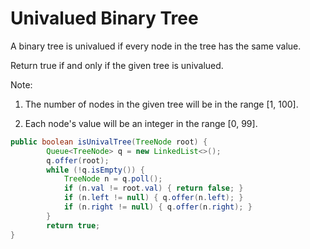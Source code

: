 # Univalued Binary Tree

A binary tree is univalued if every node in the tree has the same value.

Return true if and only if the given tree is univalued.

Note:

1. The number of nodes in the given tree will be in the range [1, 100].

2. Each node's value will be an integer in the range [0, 99].



```java
public boolean isUnivalTree(TreeNode root) {
        Queue<TreeNode> q = new LinkedList<>();
        q.offer(root);
        while (!q.isEmpty()) {
            TreeNode n = q.poll();
            if (n.val != root.val) { return false; }
            if (n.left != null) { q.offer(n.left); }        
            if (n.right != null) { q.offer(n.right); }        
        }
        return true;
}
```

